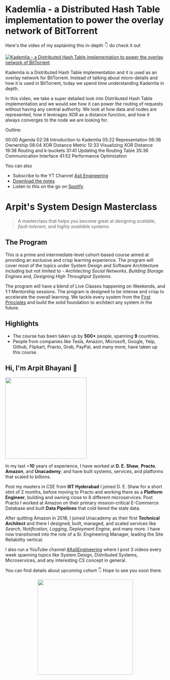 Kademlia - a Distributed Hash Table implementation to power the overlay network of BitTorrent
===



<p>Here's the video of my explaining this in-depth 👇‍ do check it out</p>

[![Kademlia - a Distributed Hash Table implementation to power the overlay network of BitTorrent](https://i.ytimg.com/vi/_kCHOpINA5g/mqdefault.jpg)](https://www.youtube.com/watch?v=_kCHOpINA5g)

Kademlia is a Distributed Hash Table implementation and it is used as an overlay network for BitTorrent. Instead of talking about micro-details and how it is used in BitTorrent, today we spend time understanding Kademlia in depth.

In this video, we take a super detailed look into Distributed Hash Table implementation and we would see how it can power the routing of requests without having any central authority. We look at how data and nodes are represented, how it leverages XOR as a distance function, and how it always converges to the node we are looking for.

Outline:

00:00 Agenda
02:38 Introduction to Kademlia
05:22 Representation
06:36 Ownership
08:04 XOR Distance Metric
12:33 Visualizing XOR Distance
19:38 Routing and k-buckets
31:41 Updating the Routing Table
35:36 Communication Interface
41:52 Performance Optimization

You can also
 - Subscribe to the YT Channel [Asli Engineering](https://youtube.com/c/ArpitBhayani)
 - [Download the notes](https://drive.google.com/file/d/1eNFBNbcsieL9eVThOVhN9Piu29PI6i7n/view?usp=sharing)
 - Listen to this on the go on [Spotify](https://open.spotify.com/show/7qMoamm2iZQrsPVm6IQLoD)

# Arpit's System Design Masterclass

> A masterclass that helps you become great at designing _scalable_, _fault-tolerant_, and _highly available_ systems.

## The Program

This is a prime and intermediate-level cohort-based course aimed at providing an exclusive and crisp learning experience. The program will cover most of the topics under System Design and Software Architecture including but not limited to - _Architecting Social Networks_, _Building Storage Engines_ and, _Designing High Throughput Systems_.

The program will have a blend of Live Classes happening on Weekends, and 1:1 Mentorship sessions. The program is designed to be intense and crisp to accelerate the overall learning. We tackle every system from the [First Principles](https://en.wikipedia.org/wiki/First_principle) and build the solid foundation to architect any system in the future.


## Highlights

 - The course has been taken up by __500+__ people, spanning __9__ countries.
 - People from companies like Tesla, Amazon, Microsoft, Google, Yelp, Github, Flipkart, Practo, Grab, PayPal, and many more, have taken up this course.


## Hi, I'm Arpit Bhayani 👋

<img width="256px" src="https://arpitbhayani.me/static/img/arpit.jpg" />

In my last **~10** years of experience, I have worked at **D. E. Shaw**, **Practo**, **Amazon**, and **Unacademy**; and have built systems, services, and platforms that scaled to billions.

Post my masters in CSE from **IIIT Hyderabad** I joined D. E. Shaw for a short stint of 2 months, before moving to Practo and working there as a **Platform Engineer**, building and owning close to 8 different microservices. Post Practo I worked at Amazon on their primary mission-critical E-Commerce Database and built **Data Pipelines** that cold tiered the stale data.

After quitting Amazon in 2018, I joined Unacademy as their first **Technical Architect** and there I designed, built, managed, and scaled services like _Search_, _Notification_, _Logging_, _Deployment Engine_, and many more. I have now transitioned into the role of a Sr. Engineering Manager, leading the Site Reliability vertical.

I also run a YouTube channel [#AsliEngineering](https://www.youtube.com/c/ArpitBhayani) where I post 3 videos every week spanning topics like System Design, Distributed Systems, Microservices, and any interesting CS concept in general.

You can find details about upcoming cohort 👇‍ Hope to see you soon there.

<center>
<a target="_blank" href="https://arpitbhayani.me/masterclass">
<img src="https://user-images.githubusercontent.com/4745789/137859181-d4499cf4-ce65-4466-8b88-a078ece0f081.PNG" width="300px" />
</a>
</center>